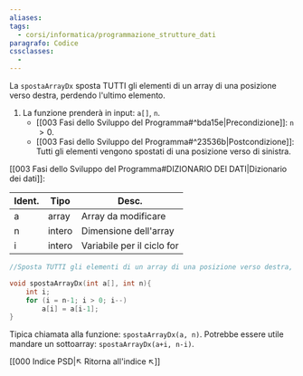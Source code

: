 ```yaml
---
aliases: 
tags:
  - corsi/informatica/programmazione_strutture_dati
paragrafo: Codice
cssclasses:
  - 
---
```

La `spostaArrayDx` sposta TUTTI gli elementi di un array di una posizione verso destra, perdendo l'ultimo elemento.

1. La funzione prenderà in input: `a[]`, `n`.
	- [[003 Fasi dello Sviluppo del Programma#^bda15e|Precondizione]]: `n` $>0$.
	- [[003 Fasi dello Sviluppo del Programma#^23536b|Postcondizione]]: Tutti gli elementi vengono spostati di una posizione verso di sinistra.

[[003 Fasi dello Sviluppo del Programma#DIZIONARIO DEI DATI|Dizionario dei dati]]:

| Ident. | Tipo   | Desc.                      |
| ------ | ------ | -------------------------- |
| a      | array  | Array da modificare        |
| n      | intero | Dimensione dell'array      |
| i      | intero | Variabile per il ciclo for |

```C
//Sposta TUTTI gli elementi di un array di una posizione verso destra, perdendo l'ultimo elemento.

void spostaArrayDx(int a[], int n){
	int i;
	for (i = n-1; i > 0; i--)
		a[i] = a[i-1];
}
```

Tipica chiamata alla funzione: `spostaArrayDx(a, n)`.
Potrebbe essere utile mandare un sottoarray: `spostaArrayDx(a+i, n-i)`.

[[000 Indice PSD|↖ Ritorna all'indice ↖]]